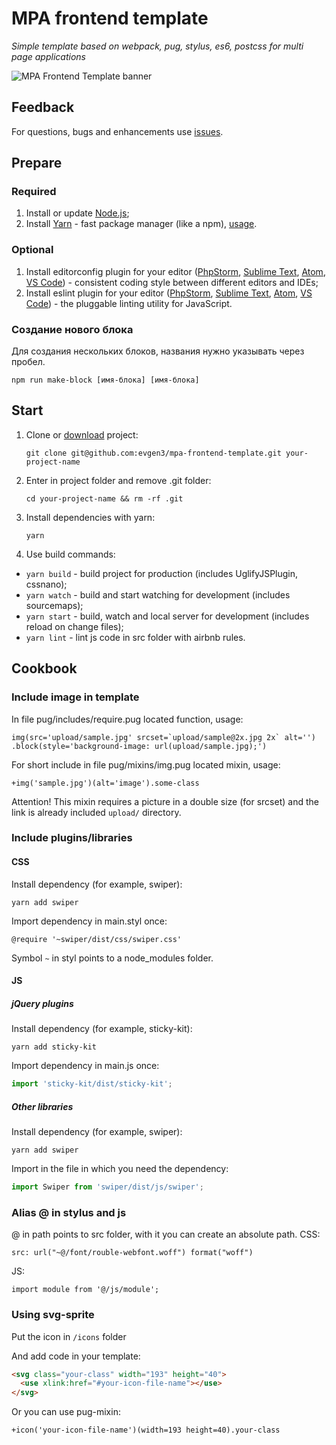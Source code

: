 # MPA frontend template
_Simple template based on webpack, pug, stylus, es6, postcss for multi page applications_

![MPA Frontend Template banner](https://user-images.githubusercontent.com/12950683/45268426-24778080-b48d-11e8-8e32-8d06fe51c3fc.png)

## Feedback
For questions, bugs and enhancements use [issues](https://github.com/evgen3/mpa-frontend-template/issues).

## Prepare
### Required
1. Install or update [Node.js](https://nodejs.org/en/);
1. Install [Yarn](https://yarnpkg.com/lang/en/) - fast package manager (like a npm), [usage](https://yarnpkg.com/en/docs/usage).

### Optional
1. Install editorconfig plugin for your editor ([PhpStorm](https://plugins.jetbrains.com/plugin/7294-editorconfig), [Sublime Text](https://packagecontrol.io/packages/EditorConfig), [Atom](https://atom.io/packages/linter-eslint), [VS Code](https://marketplace.visualstudio.com/items?itemName=EditorConfig.EditorConfig)) - consistent coding style between different editors and IDEs;
1. Install eslint plugin for your editor ([PhpStorm](https://www.jetbrains.com/help/phpstorm/eslint.html), [Sublime Text](https://packagecontrol.io/packages/ESLint), [Atom](https://atom.io/packages/editorconfig), [VS Code](https://marketplace.visualstudio.com/items?itemName=dbaeumer.vscode-eslint)) - the pluggable linting utility for JavaScript.

### Создание нового блока
Для создания нескольких блоков, названия нужно указывать через пробел.
```
npm run make-block [имя-блока] [имя-блока]
```

## Start
1. Clone or [download](https://github.com/evgen3/mpa-frontend-template/archive/master.zip) project:
    ```
    git clone git@github.com:evgen3/mpa-frontend-template.git your-project-name
    ```
1. Enter in project folder and remove .git folder:
    ```
    cd your-project-name && rm -rf .git
    ```
1. Install dependencies with yarn:
    ```
    yarn
    ```
1. Use build commands:
  * `yarn build` - build project for production (includes UglifyJSPlugin, cssnano);
  * `yarn watch` - build and start watching for development (includes sourcemaps);
  * `yarn start` - build, watch and local server for development (includes reload on change files);
  * `yarn lint` - lint js code in src folder with airbnb rules.

## Cookbook

### Include image in template

In file pug/includes/require.pug located function, usage:

```pug
img(src='upload/sample.jpg' srcset=`upload/sample@2x.jpg 2x` alt='')
.block(style='background-image: url(upload/sample.jpg);')
```

For short include in file pug/mixins/img.pug located mixin, usage:
```pug
+img('sample.jpg')(alt='image').some-class
```

Attention! This mixin requires a picture in a double size (for srcset) and the link is already included `upload/` directory.

### Include plugins/libraries

#### CSS

Install dependency (for example, swiper):
```
yarn add swiper
```

Import dependency in main.styl once:
```
@require '~swiper/dist/css/swiper.css'
```

Symbol ```~``` in styl points to a node_modules folder.

#### JS

##### jQuery plugins

Install dependency (for example, sticky-kit):
```
yarn add sticky-kit
```

Import dependency in main.js once:
```js
import 'sticky-kit/dist/sticky-kit';
```

##### Other libraries

Install dependency (for example, swiper):
```
yarn add swiper
```

Import in the file in which you need the dependency:
```js
import Swiper from 'swiper/dist/js/swiper';
```

### Alias @ in stylus and js

@ in path points to src folder, with it you can create an absolute path.
CSS:
```
src: url("~@/font/rouble-webfont.woff") format("woff")
```
JS:
```
import module from '@/js/module';
```

### Using svg-sprite
Put the icon in ```/icons``` folder

And add code in your template:
```html
<svg class="your-class" width="193" height="40">
  <use xlink:href="#your-icon-file-name"></use>
</svg>
```

Or you can use pug-mixin:
```pug
+icon('your-icon-file-name')(width=193 height=40).your-class
```
